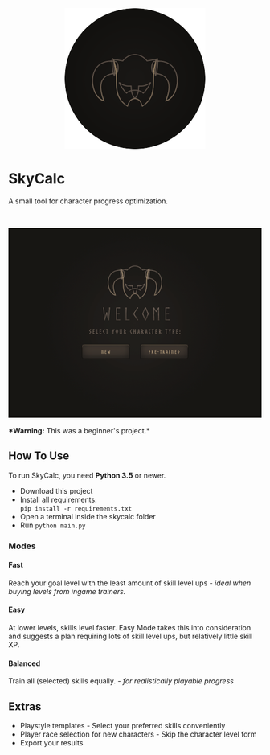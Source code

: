 <div align="center">
  <img alt="logo" src="skycalc/res/helmet/helmet_in_circle.png"/>
</div>

# SkyCalc

A small tool for character progress optimization.

&nbsp;

<p align="center">
  <img alt="preview" src="preview.png"/>
</p>

**\*Warning:** This was a beginner's project.\*

## How To Use

To run SkyCalc, you need **Python 3.5** or newer.

- Download this project
- Install all requirements:  
  `pip install -r requirements.txt`
- Open a terminal inside the skycalc folder
- Run `python main.py`

### Modes

#### Fast

Reach your goal level with the least amount of skill level ups - _ideal when buying levels from ingame trainers._

#### Easy

At lower levels, skills level faster. Easy Mode takes this into consideration and suggests a plan requiring lots of skill level ups, but relatively little skill XP.

#### Balanced

Train all (selected) skills equally. - _for realistically playable progress_

## Extras

- Playstyle templates - Select your preferred skills conveniently
- Player race selection for new characters - Skip the character level form
- Export your results
